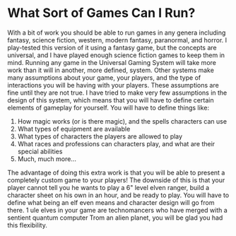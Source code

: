 # What Sort of Games Can I Run?

With a bit of work you should be able to run games in any genera including fantasy, science fiction, western, modern fantasy, paranormal, and horror. I play-tested this version of it using a fantasy game, but the concepts are universal, and I have played enough science fiction games to keep them in mind. Running any game in the Universal Gaming System will take more work than it will in another, more defined, system. Other systems make many assumptions about your game, your players, and the type of interactions you will be having with your players. These assumptions are fine until they are not true. I have tried to make very few assumptions in the design of this system, which means that you will have to define certain elements of gameplay for yourself. You will have to define things like:

1. How magic works (or is there magic), and the spells characters can use
2. What types of equipment are available
3. What types of characters the players are allowed to play
4. What races and professions can characters play, and what are their special abilities
5. Much, much more...

The advantage of doing this extra work is that you will be able to present a completely custom game to your players! The downside of this is that your player cannot tell you he wants to play a 6" level elven ranger, build a character sheet on his own in an hour, and be ready to play. You will have to define what being an elf even means and character design will go from there. 1 ule elves in your game are technomancers who have merged with a sentient quantum computer Trom an alien planet, you will be glad you had this flexibility.
